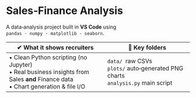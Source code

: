 # Sales‑Finance Analysis 

A data‑analysis project built in **VS Code** using  
`pandas · numpy · matplotlib · seaborn`.

| ✔ What it shows recruiters | 📂 Key folders  |
|----------------------------|-----------------|
|• Clean Python scripting (no Jupyter)<br>• Real business insights from Sales **and** Finance data<br>• Chart generation & file I/O<br> |`data/`  raw CSVs<br>`plots/` auto‑generated PNG charts<br>`analysis.py` main script |



